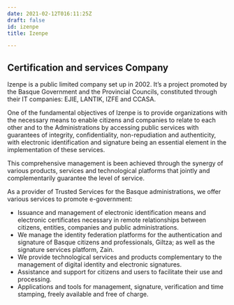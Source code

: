 ```yaml
---
date: 2021-02-12T016:11:25Z
draft: false
id: izenpe
title: Izenpe

---
```


## Certification and services Company

Izenpe is a public limited company set up in 2002. It’s a project promoted by the Basque Government and the Provincial Councils, constituted through their IT companies: EJIE, LANTIK, IZFE and CCASA.

One of the fundamental objectives of Izenpe is to provide organizations with the necessary means to enable citizens and companies to relate to each other and to the Administrations by accessing public services with guarantees of integrity, confidentiality, non-repudiation and authenticity, with electronic identification and signature being an essential element in the implementation of these services.

This comprehensive management is been achieved through the synergy of various products, services and technological platforms that jointly and complementarily guarantee the level of service.

As a provider of Trusted Services for the Basque administrations, we offer various services to promote e-government:
- Issuance and management of electronic identification means and electronic certificates necessary in remote relationships between citizens, entities, companies and public administrations.
- We manage the identity federation platforms for the authentication and signature of Basque citizens and professionals, Giltza; as well as the signature services platform, Zain.
- We provide technological services and products complementary to the management of digital identity and electronic signatures.
- Assistance and support for citizens and users to facilitate their use and processing.
- Applications and tools for management, signature, verification and time stamping, freely available and free of charge.
